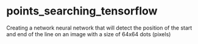 # points_searching_tensorflow
 Creating a network neural network that will detect the position of the start and end of the line on an image with a size of 64x64 dots (pixels)
